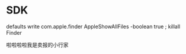 # SDK

defaults write com.apple.finder AppleShowAllFiles -boolean true ; killall Finder

啦啦啦啦我是卖报的小行家
